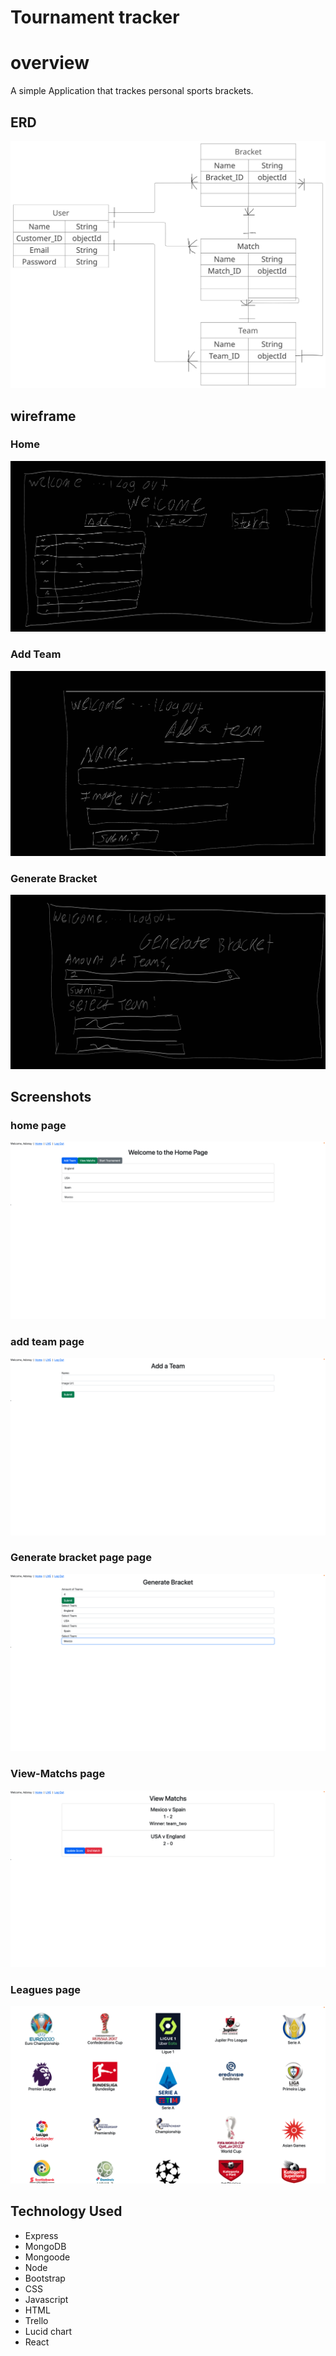 # Tournament tracker

# overview

A simple Application that trackes personal sports brackets.

## ERD

<img src="/public/images/ERD.jpg">

## wireframe

### Home 

<img src="/public/images/Home.png">

### Add Team

<img src="/public/images/Add-Team.png">

### Generate Bracket

<img src="/public/images/Generate-Bracket.png">

## Screenshots

### home page

<img src="/public/images/Home-Page.png">

### add team page

<img src="/public/images/Add-Team-Page.png">

### Generate bracket page page

<img src="/public/images/Generate-Bracket-Page.png">

### View-Matchs page

<img src="/public/images/View-Matchs.png">

### Leagues page

<img src="/public/images/Leagues.png">

## Technology Used

- Express
- MongoDB
- Mongoode
- Node
- Bootstrap
- CSS
- Javascript
- HTML
- Trello
- Lucid chart
- React

<!-- ## trello link

https://trello.com/b/uAcCSoen/project-2 -->
